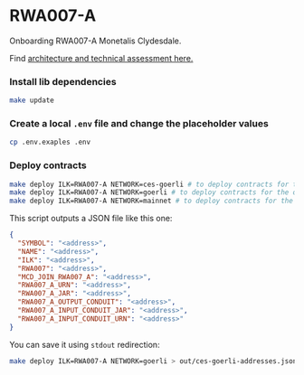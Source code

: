 # RWA007-A

Onboarding RWA007-A Monetalis Clydesdale.

Find [architecture and technical assessment here.](https://github.com/clio-finance/rwa-onboarding/blob/master/src/RWA007-A/tech_assessment.md)

### Install lib dependencies

```bash
make update
```

### Create a local `.env` file and change the placeholder values

```bash
cp .env.exaples .env
```

### Deploy contracts

```bash
make deploy ILK=RWA007-A NETWORK=ces-goerli # to deploy contracts for the CES Fork of Goerli MCD
make deploy ILK=RWA007-A NETWORK=goerli # to deploy contracts for the official Goerli MCD
make deploy ILK=RWA007-A NETWORK=mainnet # to deploy contracts for the official Mainnet MCD
```

This script outputs a JSON file like this one:

```json
{
  "SYMBOL": "<address>",
  "NAME": "<address>",
  "ILK": "<address>",
  "RWA007": "<address>",
  "MCD_JOIN_RWA007_A": "<address>",
  "RWA007_A_URN": "<address>",
  "RWA007_A_JAR": "<address>",
  "RWA007_A_OUTPUT_CONDUIT": "<address>",
  "RWA007_A_INPUT_CONDUIT_JAR": "<address>",
  "RWA007_A_INPUT_CONDUIT_URN": "<address>"
}
```

You can save it using `stdout` redirection:

```bash
make deploy ILK=RWA007-A NETWORK=goerli > out/ces-goerli-addresses.json
```
